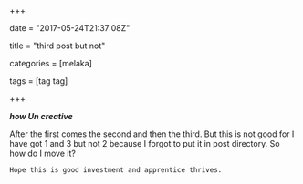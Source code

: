 +++

date = "2017-05-24T21:37:08Z"

title = "third post but not"

categories = [melaka]

tags = [tag tag]

+++

***how Un creative***

After the first comes the second and then the third. But this is not good for I have got 1 and 3 but not 2 because I forgot to put it in post directory. So how do I move it?

    Hope this is good investment and apprentice thrives.
